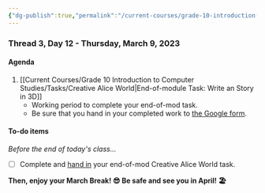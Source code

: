 ```yaml
---
{"dg-publish":true,"permalink":"/current-courses/grade-10-introduction-to-computer-studies/section-2/thread-3/day-12/","dgHomeLink":false}
---
```


### Thread 3, Day 12 - Thursday, March 9, 2023
#### Agenda

1. [[Current Courses/Grade 10 Introduction to Computer Studies/Tasks/Creative Alice World|End-of-module Task: Write an Story in 3D]]
	- Working period to complete your end-of-mod task.
	- Be sure that you hand in your completed work to [the Google form](https://docs.google.com/forms/d/e/1FAIpQLSeVyIvyAp1qoNItqKwKjTMu9_x8k-IWvDPoYgbYmM1bqBtl7A/viewform).

#### To-do items
*Before the end of today's class...*

- [ ] Complete and [hand in](https://docs.google.com/forms/d/e/1FAIpQLSd9-9cXs7-So0I4RFkgxi0eS0JoGtwZn00YffrH_vv5zXiG_w/viewform) your end-of-mod Creative Alice World task.

**Then, enjoy your March Break! 😎 Be safe and see you in April! 🏖️**